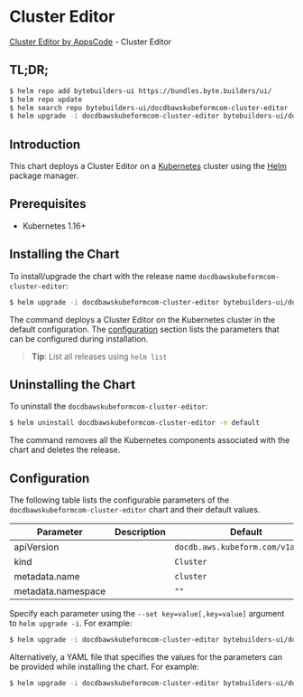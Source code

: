 # Cluster Editor

[Cluster Editor by AppsCode](https://byte.builders) - Cluster Editor

## TL;DR;

```bash
$ helm repo add bytebuilders-ui https://bundles.byte.builders/ui/
$ helm repo update
$ helm search repo bytebuilders-ui/docdbawskubeformcom-cluster-editor --version=v0.4.16
$ helm upgrade -i docdbawskubeformcom-cluster-editor bytebuilders-ui/docdbawskubeformcom-cluster-editor -n default --create-namespace --version=v0.4.16
```

## Introduction

This chart deploys a Cluster Editor on a [Kubernetes](http://kubernetes.io) cluster using the [Helm](https://helm.sh) package manager.

## Prerequisites

- Kubernetes 1.16+

## Installing the Chart

To install/upgrade the chart with the release name `docdbawskubeformcom-cluster-editor`:

```bash
$ helm upgrade -i docdbawskubeformcom-cluster-editor bytebuilders-ui/docdbawskubeformcom-cluster-editor -n default --create-namespace --version=v0.4.16
```

The command deploys a Cluster Editor on the Kubernetes cluster in the default configuration. The [configuration](#configuration) section lists the parameters that can be configured during installation.

> **Tip**: List all releases using `helm list`

## Uninstalling the Chart

To uninstall the `docdbawskubeformcom-cluster-editor`:

```bash
$ helm uninstall docdbawskubeformcom-cluster-editor -n default
```

The command removes all the Kubernetes components associated with the chart and deletes the release.

## Configuration

The following table lists the configurable parameters of the `docdbawskubeformcom-cluster-editor` chart and their default values.

|     Parameter      | Description |                   Default                    |
|--------------------|-------------|----------------------------------------------|
| apiVersion         |             | <code>docdb.aws.kubeform.com/v1alpha1</code> |
| kind               |             | <code>Cluster</code>                         |
| metadata.name      |             | <code>cluster</code>                         |
| metadata.namespace |             | <code>""</code>                              |


Specify each parameter using the `--set key=value[,key=value]` argument to `helm upgrade -i`. For example:

```bash
$ helm upgrade -i docdbawskubeformcom-cluster-editor bytebuilders-ui/docdbawskubeformcom-cluster-editor -n default --create-namespace --version=v0.4.16 --set apiVersion=docdb.aws.kubeform.com/v1alpha1
```

Alternatively, a YAML file that specifies the values for the parameters can be provided while
installing the chart. For example:

```bash
$ helm upgrade -i docdbawskubeformcom-cluster-editor bytebuilders-ui/docdbawskubeformcom-cluster-editor -n default --create-namespace --version=v0.4.16 --values values.yaml
```

